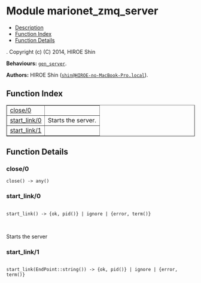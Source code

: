 

# Module marionet_zmq_server #
* [Description](#description)
* [Function Index](#index)
* [Function Details](#functions)


.
Copyright (c) (C) 2014, HIROE Shin

__Behaviours:__ [`gen_server`](gen_server.md).

__Authors:__ HIROE Shin ([`shin@HIROE-no-MacBook-Pro.local`](mailto:shin@HIROE-no-MacBook-Pro.local)).
<a name="index"></a>

## Function Index ##


<table width="100%" border="1" cellspacing="0" cellpadding="2" summary="function index"><tr><td valign="top"><a href="#close-0">close/0</a></td><td></td></tr><tr><td valign="top"><a href="#start_link-0">start_link/0</a></td><td>Starts the server.</td></tr><tr><td valign="top"><a href="#start_link-1">start_link/1</a></td><td></td></tr></table>


<a name="functions"></a>

## Function Details ##

<a name="close-0"></a>

### close/0 ###

`close() -> any()`


<a name="start_link-0"></a>

### start_link/0 ###


<pre><code>
start_link() -&gt; {ok, pid()} | ignore | {error, term()}
</code></pre>
<br />

Starts the server
<a name="start_link-1"></a>

### start_link/1 ###


<pre><code>
start_link(EndPoint::string()) -&gt; {ok, pid()} | ignore | {error, term()}
</code></pre>
<br />


